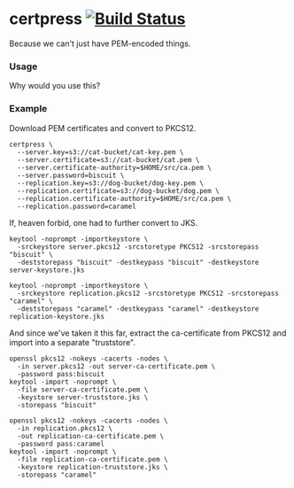 # certpress [![Build Status](https://travis-ci.org/dylanmei/certpress.svg?branch=master)](https://travis-ci.org/dylanmei/certpress)

Because we can't just have PEM-encoded things.

### Usage

Why would you use this?

### Example

Download PEM certificates and convert to PKCS12.

```
certpress \
  --server.key=s3://cat-bucket/cat-key.pem \
  --server.certificate=s3://cat-bucket/cat.pem \
  --server.certificate-authority=$HOME/src/ca.pem \
  --server.password=biscuit \
  --replication.key=s3://dog-bucket/dog-key.pem \
  --replication.certificate=s3://dog-bucket/dog.pem \
  --replication.certificate-authority=$HOME/src/ca.pem \
  --replication.password=caramel
```

If, heaven forbid, one had to further convert to JKS.

```
keytool -noprompt -importkeystore \
  -srckeystore server.pkcs12 -srcstoretype PKCS12 -srcstorepass "biscuit" \
  -deststorepass "biscuit" -destkeypass "biscuit" -destkeystore server-keystore.jks

keytool -noprompt -importkeystore \
  -srckeystore replication.pkcs12 -srcstoretype PKCS12 -srcstorepass "caramel" \
  -deststorepass "caramel" -destkeypass "caramel" -destkeystore replication-keystore.jks
```

And since we've taken it this far, extract the ca-certificate from PKCS12 and import into a separate "truststore".

```
openssl pkcs12 -nokeys -cacerts -nodes \
  -in server.pkcs12 -out server-ca-certificate.pem \
  -password pass:biscuit
keytool -import -noprompt \
  -file server-ca-certificate.pem \
  -keystore server-truststore.jks \
  -storepass "biscuit"

openssl pkcs12 -nokeys -cacerts -nodes \
  -in replication.pkcs12 \
  -out replication-ca-certificate.pem \
  -password pass:caramel
keytool -import -noprompt \
  -file replication-ca-certificate.pem \
  -keystore replication-truststore.jks \
  -storepass "caramel"
```
